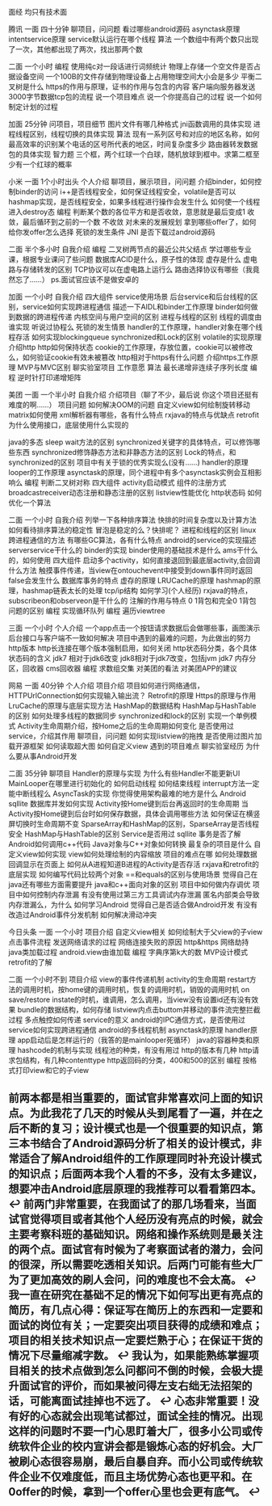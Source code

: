 面经
均只有技术面

腾讯
一面 四十分钟
聊项目，问问题 
看过哪些android源码 
asynctask原理 
intentservice原理 
service默认运行在哪个线程 
算法 一个数组中有两个数只出现了一次，其他都出现了两次，找出那两个数

二面 一个小时
编程 使用纯c对一段话进行词频统计 
物理上存储一个空文件是否占据设备空间 
一个100B的文件存储到物理设备上占用物理空间大小会是多少 
平衡二叉树是什么 
https的作用与原理，证书的作用与包含的内容 
客户端向服务器发送3000字节数据tcp包的流程 
说一个项目难点 
说一个你提高自己的过程 
说一个如何制定计划的过程

加面 25分钟
问项目，项目细节 
图片文件有哪几种格式 
jni函数调用的具体实现 
进程线程区别，线程切换的具体实现 
算法 现有一系列区号和对应的地区名称，如何最高效率的识别某个电话的区号所代表的地区，时间复杂度多少 
路由器转发数据包的具体实现 
智力题 三个框，两个红球一个白球，随机放球到框中。求第二框至少有一个红球的概率

小米
一面 1个小时出头
个人介绍 
聊项目，展示项目，问问题 
介绍binder，如何控制binder的访问 
i++是否线程安全，如何保证线程安全，volatile是否可以 
hashmap实现，是否线程安全，如果多线程进行操作会发生什么 
如何使一个线程进入destroy态 
编程 判断某个数的各位平方和是否收敛，意思就是最后变成1 收敛，最后循环到之前的一个数 不收敛 
对未来的发展规划 
拿到哪些offer了，如何给你发offer怎么选择 
死锁的发生条件 
JNI 
是否下载过android源码

二面 半个多小时
自我介绍 
编程 二叉树两节点的最近公共父结点 
学过哪些专业课，根据专业课问了些问题 
数据库ACID是什么，原子性的体现 
虚存是什么 
虚电路与存储转发的区别 
TCP协议可以在虚电路上运行么 
路由选择协议有哪些（我竟然忘了……） 
ps.面试官应该不是做安卓的

加面 一个小时
自我介绍 
四大组件 
service使用场景 
后台service和后台线程的区别，service如何实现跨进程通信 
描述一下AIDL和binder工作原理 
binder如何做到数据的跨进程传递 
内核空间与用户空间的区别 
进程与线程的区别 
线程的调度由谁实现 
听说过协程么 
死锁的发生情景 
handler的工作原理，handler对象在哪个线程存活 
如何实现blockingqueue 
synchronized和Lock的区别 
volatile的实现原理 
介绍http 
http如何保持状态 
cookie的工作原理，存放位置，cookie可以被修改么，如何验证cookie有效未被篡改 
http相对于https有什么问题 
介绍https工作原理 
MVP与MVC区别 
聊实验室项目 
工作意愿 
算法 最长递增非连续子序列长度 
编程 逆时针打印递增矩阵

美团
一面 一个半小时
自我介绍 
介绍项目（聊了不少，最后说 你这个项目还挺有难度的啊……） 
项目问题 
如何解决OOM的问题 
自定义view如何绘制旋转移动 
matrix如何使用 
xml解析器有哪些，各有什么特点 
rxjava的特点与优缺点 
retrofit为什么使用接口，底层使用什么实现的

java的多态 
sleep wait方法的区别 
synchronized关键字的具体特点，可以修饰哪些东西 
synchronized修饰静态方法和非静态方法的区别 
Lock的特点，和synchronized的区别 
项目中有关于锁的优秀实现么(没有……) 
handler的原理 
looper的工作原理 
asynctask的原理，同个进程中有多个asynctask实例会互相影响么 
编程 判断二叉树对称 
四大组件 
activity启动模式 
组件的注册方式 
broadcastreceiver动态注册和静态注册的区别 
listview性能优化 
http状态码 
如何优化一个算法

二面 一个小时
自我介绍 
列举一下各种排序算法 
快排的时间复杂度以及计算方法 
如何看待排序算法的稳定性 
冒泡是稳定的么？快排呢？ 
进程和线程的区别 
linux跨进程通信的方法 
有哪些GC算法，各有什么特点 
android的service的实现描述 
serverservice干什么的 
binder的实现 
binder使用的基础技术是什么 
ams干什么的，如何使用 
四大组件 
启动多个activity，如何直接退回到最底层activity,会回调什么方法 
触摸事件传递，当view在ontouchevent中接受到down事件同时返回false会发生什么 
数据库事务的特点 
虚存的原理 
LRUCache的原理 
hashmap的原理，hashmap链表太长的处理 
tcp/ip结构 
如何学习(个人经历) 
rxjava的特点，subscribeon和observeon是干什么的 
注解的作用与特点 
0 1背包和完全0 1背包问题的区别 
编程 实现循环队列 
编程 遍历viewtree

三面 一个小时
个人介绍 
一个app点击一个按钮请求数据后会做哪些事，画图演示 
后台接口与客户端不一致如何解决 
项目中遇到的最难的问题，为此做出的努力 
http版本 
http长连接在哪个版本强制启用，如何关闭 
http状态码分类，各个具体状态码的含义 
jdk7 相对于jdk6改变 
jdk8相对于jdk7改变，包括jvm 
jdk7 内存分区，回收器 
cms回收器 
编程 求数组交集 
对美团的看法 
对美团APP的建议

网易
一面 40分钟
个人介绍 
项目介绍 
项目如何进行网络通信，HTTPUrlConnection如何实现输入输出流？ 
Retrofit的原理 
Https的原理与作用 
LruCache的原理与底层实现方法 
HashMap的数据结构 
HashMap与HashTable的区别 
如何处理多线程的数据同步 
synchronized和lock的区别 
实现一个单例模式 
Activity生命周期介绍，按Home之后的生命周期如何变化 
是否使用过service，介绍其作用 
聊项目，问问题 
如何实现listview的拖拽 
是否使用过图片加载开源框架 
如何读取超大图 
如何自定义view 
遇到的项目难点 
聊实验室经历 
为什么要从事Android开发

二面 35分钟
聊项目 
Handler的原理与实现 
为什么有些Handler不能更新UI 
MainLooper在哪里进行初始化的 
如何启动线程 
如何结束线程 
interrupt方法一定能中断线程么 
AsyncTask的实现 
你觉得使用架构最难的地方是什么 
Android sqllite 数据库并发如何实现 
Activity按Home键到后台再返回时的生命周期 
当Activity按Home键到后台时如何保存数据，具体会调用哪些方法 
如何保证在横竖屏切换时生命周期不变 
SparseArray和HashMap的区别，SparseArray是否线程安全 
HashMap与HashTable的区别 
Service是否用过 
sqllite 事务是否了解 
Android如何调用c++代码 
Java对象与C++对象如何转换 
最复杂的项目是什么 
自定义view如何实现 
view如何处理绘制的内容缩放 
项目的难点在哪 
如何处理数据回调显示在页面上 
如何从A进程知道B进程的Activity是否存活 
rxjava和retrofit的底层实现 
如何编写代码比较两个对象 
==和equals的区别与使用场景 
觉得自己在java还有哪些方面需要提升 
java和c++面向对象的区别 
项目中如何做内存调优 
项目中如何控制内存泄漏 
有没有使用过第三方工具调试内存泄漏 
匿名内部类会导致内存泄漏么，为什么 
如何学习Android 
觉得自己是否适合做Android开发 
有没有改造过Android事件分发机制 
如何解决滑动冲突

今日头条
一面 一个小时
项目介绍 
自定义view相关 
如何绘制大于父view的子view 
点击事件流程 
发送网络请求的过程 
网络连接失败的原因 
http&https 
网络劫持 
java类加载过程 
android.view由谁加载 
编程 字典序第k大的数 
MVP设计模式 
retrofit的了解

二面 一个小时不到
项目介绍 
view的事件传递机制 
activity的生命周期 
restart方法的调用时机，按home键的调用时机，恢复的调用时机，销毁的调用时机 
on save/restore instate的时机，谁调用，怎么调用，当view没有设置id还有没有效果 
bundle的数据结构，如何存储 
listview内点击buttom并移动的事件流完整拦截过程 
多点触控如何传递 
service的意义 
android的IPC通信方式，是否使用过 
service如何实现跨进程通信 
android的多线程机制 
asynctask的原理 
handler原理 
app启动后是怎样运行的（我答的是mainlooper死循环） 
java的容器种类和原理 
hashcode的机制与实现 
线程池的种类，有没有用过 
http的版本有几种 
http请求包结构，有几种contenttype 
http返回码的分类，400和500的区别 
编程 按格式打印view和它的子view

前两本都是相当重要的，面试官非常喜欢问上面的知识点。为此我花了几天的时候从头到尾看了一遍，并在之后不断的复习；设计模式也是一个很重要的知识点，第三本书结合了Android源码分析了相关的设计模式，非常适合了解Android组件的工作原理同时补充设计模式的知识点；后面两本我个人看的不多，没有太多建议，想要冲击Android底层原理的我推荐可以看看第四本。 ↩
前两门非常重要，在我面试了的那几场看来，当面试官觉得项目或者其他个人经历没有亮点的时候，就会主要考察科班的基础知识。网络和操作系统则是最关注的两个点。面试官有时候为了考察面试者的潜力，会问的很深，所以需要吃透相关知识。后两门可能有些大厂为了更加高效的刷人会问，问的难度也不会太高。 ↩
我一直在研究在基础不足的情况下如何写出更有亮点的简历，有几点心得：保证写在简历上的东西和一定要和面试的岗位有关；一定要突出项目获得的成绩和难点；项目的相关技术知识点一定要烂熟于心；在保证干货的情况下尽量缩减字数。 ↩
我认为，如果能熟练掌握项目相关的技术点做到怎么问都问不倒的时候，会极大提升面试官的评价，而如果被问得左支右绌无法招架的话，可能离面试挂掉也不远了。 ↩
心态非常重要！没有好的心态就会出现笔试都过，面试全挂的情况。出现这样的问题时不要一门心思盯着大厂，很多小公司或传统软件企业的校内宣讲会都是锻炼心态的好机会。大厂被刷心态很容易崩，最后自暴自弃。而小公司或传统软件企业不仅难度低，而且主场优势心态也更平和。在0offer的时候，拿到一个offer心里也会更有底气。 ↩
--------------------- 
